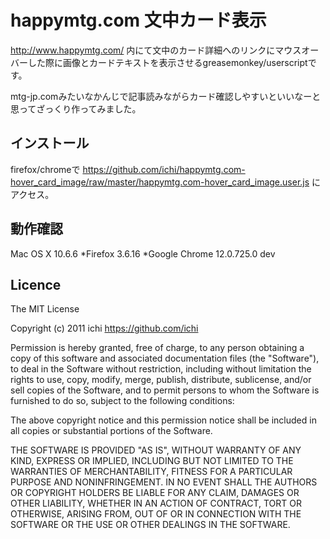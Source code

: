 # happymtg.com 文中カード表示
http://www.happymtg.com/ 内にて文中のカード詳細へのリンクにマウスオーバーした際に画像とカードテキストを表示させるgreasemonkey/userscriptです。

mtg-jp.comみたいなかんじで記事読みながらカード確認しやすいといいなーと思ってざっくり作ってみました。

## インストール
firefox/chromeで https://github.com/ichi/happymtg.com-hover_card_image/raw/master/happymtg.com-hover_card_image.user.js にアクセス。

## 動作確認
Mac OS X 10.6.6
*Firefox 3.6.16
*Google Chrome 12.0.725.0 dev

## Licence
The MIT License

Copyright (c) 2011 ichi https://github.com/ichi

Permission is hereby granted, free of charge, to any person obtaining a copy
of this software and associated documentation files (the "Software"), to deal
in the Software without restriction, including without limitation the rights
to use, copy, modify, merge, publish, distribute, sublicense, and/or sell
copies of the Software, and to permit persons to whom the Software is
furnished to do so, subject to the following conditions:

The above copyright notice and this permission notice shall be included in
all copies or substantial portions of the Software.

THE SOFTWARE IS PROVIDED "AS IS", WITHOUT WARRANTY OF ANY KIND, EXPRESS OR
IMPLIED, INCLUDING BUT NOT LIMITED TO THE WARRANTIES OF MERCHANTABILITY,
FITNESS FOR A PARTICULAR PURPOSE AND NONINFRINGEMENT. IN NO EVENT SHALL THE
AUTHORS OR COPYRIGHT HOLDERS BE LIABLE FOR ANY CLAIM, DAMAGES OR OTHER
LIABILITY, WHETHER IN AN ACTION OF CONTRACT, TORT OR OTHERWISE, ARISING FROM,
OUT OF OR IN CONNECTION WITH THE SOFTWARE OR THE USE OR OTHER DEALINGS IN
THE SOFTWARE.
